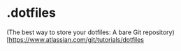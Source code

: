 # .dotfiles

(The best way to store your dotfiles: A bare Git repository)[https://www.atlassian.com/git/tutorials/dotfiles
